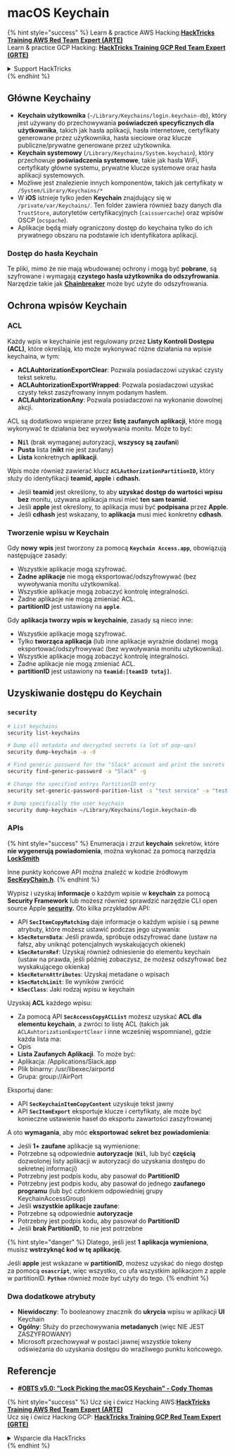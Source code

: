 # macOS Keychain

{% hint style="success" %}
Learn & practice AWS Hacking:<img src="../../.gitbook/assets/arte.png" alt="" data-size="line">[**HackTricks Training AWS Red Team Expert (ARTE)**](https://training.hacktricks.xyz/courses/arte)<img src="../../.gitbook/assets/arte.png" alt="" data-size="line">\
Learn & practice GCP Hacking: <img src="../../.gitbook/assets/grte.png" alt="" data-size="line">[**HackTricks Training GCP Red Team Expert (GRTE)**<img src="../../.gitbook/assets/grte.png" alt="" data-size="line">](https://training.hacktricks.xyz/courses/grte)

<details>

<summary>Support HackTricks</summary>

* Check the [**subscription plans**](https://github.com/sponsors/carlospolop)!
* **Join the** 💬 [**Discord group**](https://discord.gg/hRep4RUj7f) or the [**telegram group**](https://t.me/peass) or **follow** us on **Twitter** 🐦 [**@hacktricks\_live**](https://twitter.com/hacktricks\_live)**.**
* **Share hacking tricks by submitting PRs to the** [**HackTricks**](https://github.com/carlospolop/hacktricks) and [**HackTricks Cloud**](https://github.com/carlospolop/hacktricks-cloud) github repos.

</details>
{% endhint %}

## Główne Keychainy

* **Keychain użytkownika** (`~/Library/Keychains/login.keychain-db`), który jest używany do przechowywania **poświadczeń specyficznych dla użytkownika**, takich jak hasła aplikacji, hasła internetowe, certyfikaty generowane przez użytkownika, hasła sieciowe oraz klucze publiczne/prywatne generowane przez użytkownika.
* **Keychain systemowy** (`/Library/Keychains/System.keychain`), który przechowuje **poświadczenia systemowe**, takie jak hasła WiFi, certyfikaty główne systemu, prywatne klucze systemowe oraz hasła aplikacji systemowych.
* Możliwe jest znalezienie innych komponentów, takich jak certyfikaty w `/System/Library/Keychains/*`
* W **iOS** istnieje tylko jeden **Keychain** znajdujący się w `/private/var/Keychains/`. Ten folder zawiera również bazy danych dla `TrustStore`, autorytetów certyfikacyjnych (`caissuercache`) oraz wpisów OSCP (`ocspache`).
* Aplikacje będą miały ograniczony dostęp do keychaina tylko do ich prywatnego obszaru na podstawie ich identyfikatora aplikacji.

### Dostęp do hasła Keychain

Te pliki, mimo że nie mają wbudowanej ochrony i mogą być **pobrane**, są szyfrowane i wymagają **czystego hasła użytkownika do odszyfrowania**. Narzędzie takie jak [**Chainbreaker**](https://github.com/n0fate/chainbreaker) może być użyte do odszyfrowania.

## Ochrona wpisów Keychain

### ACL

Każdy wpis w keychainie jest regulowany przez **Listy Kontroli Dostępu (ACL)**, które określają, kto może wykonywać różne działania na wpisie keychaina, w tym:

* **ACLAuhtorizationExportClear**: Pozwala posiadaczowi uzyskać czysty tekst sekretu.
* **ACLAuhtorizationExportWrapped**: Pozwala posiadaczowi uzyskać czysty tekst zaszyfrowany innym podanym hasłem.
* **ACLAuhtorizationAny**: Pozwala posiadaczowi na wykonanie dowolnej akcji.

ACL są dodatkowo wspierane przez **listę zaufanych aplikacji**, które mogą wykonywać te działania bez wywoływania monitu. Może to być:

* **N`il`** (brak wymaganej autoryzacji, **wszyscy są zaufani**)
* **Pusta** lista (**nikt** nie jest zaufany)
* **Lista** konkretnych **aplikacji**.

Wpis może również zawierać klucz **`ACLAuthorizationPartitionID`,** który służy do identyfikacji **teamid, apple** i **cdhash.**

* Jeśli **teamid** jest określony, to aby **uzyskać dostęp do wartości wpisu** **bez** monitu, używana aplikacja musi mieć **ten sam teamid**.
* Jeśli **apple** jest określony, to aplikacja musi być **podpisana** przez **Apple**.
* Jeśli **cdhash** jest wskazany, to **aplikacja** musi mieć konkretny **cdhash**.

### Tworzenie wpisu w Keychain

Gdy **nowy** **wpis** jest tworzony za pomocą **`Keychain Access.app`**, obowiązują następujące zasady:

* Wszystkie aplikacje mogą szyfrować.
* **Żadne aplikacje** nie mogą eksportować/odszyfrowywać (bez wywoływania monitu użytkownika).
* Wszystkie aplikacje mogą zobaczyć kontrolę integralności.
* Żadne aplikacje nie mogą zmieniać ACL.
* **partitionID** jest ustawiony na **`apple`**.

Gdy **aplikacja tworzy wpis w keychainie**, zasady są nieco inne:

* Wszystkie aplikacje mogą szyfrować.
* Tylko **tworząca aplikacja** (lub inne aplikacje wyraźnie dodane) mogą eksportować/odszyfrowywać (bez wywoływania monitu użytkownika).
* Wszystkie aplikacje mogą zobaczyć kontrolę integralności.
* Żadne aplikacje nie mogą zmieniać ACL.
* **partitionID** jest ustawiony na **`teamid:[teamID tutaj]`**.

## Uzyskiwanie dostępu do Keychain

### `security`
```bash
# List keychains
security list-keychains

# Dump all metadata and decrypted secrets (a lot of pop-ups)
security dump-keychain -a -d

# Find generic password for the "Slack" account and print the secrets
security find-generic-password -a "Slack" -g

# Change the specified entrys PartitionID entry
security set-generic-password-parition-list -s "test service" -a "test acount" -S

# Dump specifically the user keychain
security dump-keychain ~/Library/Keychains/login.keychain-db
```
### APIs

{% hint style="success" %}
Enumeracja i zrzut **keychain** sekretów, które **nie wygenerują powiadomienia**, można wykonać za pomocą narzędzia [**LockSmith**](https://github.com/its-a-feature/LockSmith)

Inne punkty końcowe API można znaleźć w kodzie źródłowym [**SecKeyChain.h**](https://opensource.apple.com/source/libsecurity\_keychain/libsecurity\_keychain-55017/lib/SecKeychain.h.auto.html).
{% endhint %}

Wypisz i uzyskaj **informacje** o każdym wpisie w **keychain** za pomocą **Security Framework** lub możesz również sprawdzić narzędzie CLI open source Apple [**security**](https://opensource.apple.com/source/Security/Security-59306.61.1/SecurityTool/macOS/security.c.auto.html)**.** Oto kilka przykładów API:

* API **`SecItemCopyMatching`** daje informacje o każdym wpisie i są pewne atrybuty, które możesz ustawić podczas jego używania:
* **`kSecReturnData`**: Jeśli prawda, spróbuje odszyfrować dane (ustaw na fałsz, aby uniknąć potencjalnych wyskakujących okienek)
* **`kSecReturnRef`**: Uzyskaj również odniesienie do elementu keychain (ustaw na prawda, jeśli później zobaczysz, że możesz odszyfrować bez wyskakującego okienka)
* **`kSecReturnAttributes`**: Uzyskaj metadane o wpisach
* **`kSecMatchLimit`**: Ile wyników zwrócić
* **`kSecClass`**: Jaki rodzaj wpisu w keychain

Uzyskaj **ACL** każdego wpisu:

* Za pomocą API **`SecAccessCopyACLList`** możesz uzyskać **ACL dla elementu keychain**, a zwróci to listę ACL (takich jak `ACLAuhtorizationExportClear` i inne wcześniej wspomniane), gdzie każda lista ma:
* Opis
* **Lista Zaufanych Aplikacji**. To może być:
* Aplikacja: /Applications/Slack.app
* Plik binarny: /usr/libexec/airportd
* Grupa: group://AirPort

Eksportuj dane:

* API **`SecKeychainItemCopyContent`** uzyskuje tekst jawny
* API **`SecItemExport`** eksportuje klucze i certyfikaty, ale może być konieczne ustawienie haseł do eksportu zawartości zaszyfrowanej

A oto **wymagania**, aby móc **eksportować sekret bez powiadomienia**:

* Jeśli **1+ zaufane** aplikacje są wymienione:
* Potrzebne są odpowiednie **autoryzacje** (**`Nil`**, lub być **częścią** dozwolonej listy aplikacji w autoryzacji do uzyskania dostępu do sekretnej informacji)
* Potrzebny jest podpis kodu, aby pasował do **PartitionID**
* Potrzebny jest podpis kodu, aby pasował do jednego **zaufanego programu** (lub być członkiem odpowiedniej grupy KeychainAccessGroup)
* Jeśli **wszystkie aplikacje zaufane**:
* Potrzebne są odpowiednie **autoryzacje**
* Potrzebny jest podpis kodu, aby pasował do **PartitionID**
* Jeśli **brak PartitionID**, to nie jest potrzebne

{% hint style="danger" %}
Dlatego, jeśli jest **1 aplikacja wymieniona**, musisz **wstrzyknąć kod w tę aplikację**.

Jeśli **apple** jest wskazane w **partitionID**, możesz uzyskać do niego dostęp za pomocą **`osascript`**, więc wszystko, co ufa wszystkim aplikacjom z apple w partitionID. **`Python`** również może być użyty do tego.
{% endhint %}

### Dwa dodatkowe atrybuty

* **Niewidoczny**: To booleanowy znacznik do **ukrycia** wpisu w aplikacji **UI** Keychain
* **Ogólny**: Służy do przechowywania **metadanych** (więc NIE JEST ZASZYFROWANY)
* Microsoft przechowywał w postaci jawnej wszystkie tokeny odświeżania do uzyskania dostępu do wrażliwego punktu końcowego.

## Referencje

* [**#OBTS v5.0: "Lock Picking the macOS Keychain" - Cody Thomas**](https://www.youtube.com/watch?v=jKE1ZW33JpY)

{% hint style="success" %}
Ucz się i ćwicz Hacking AWS:<img src="../../.gitbook/assets/arte.png" alt="" data-size="line">[**HackTricks Training AWS Red Team Expert (ARTE)**](https://training.hacktricks.xyz/courses/arte)<img src="../../.gitbook/assets/arte.png" alt="" data-size="line">\
Ucz się i ćwicz Hacking GCP: <img src="../../.gitbook/assets/grte.png" alt="" data-size="line">[**HackTricks Training GCP Red Team Expert (GRTE)**<img src="../../.gitbook/assets/grte.png" alt="" data-size="line">](https://training.hacktricks.xyz/courses/grte)

<details>

<summary>Wsparcie dla HackTricks</summary>

* Sprawdź [**plany subskrypcyjne**](https://github.com/sponsors/carlospolop)!
* **Dołącz do** 💬 [**grupy Discord**](https://discord.gg/hRep4RUj7f) lub [**grupy telegram**](https://t.me/peass) lub **śledź** nas na **Twitterze** 🐦 [**@hacktricks\_live**](https://twitter.com/hacktricks\_live)**.**
* **Podziel się sztuczkami hackingowymi, przesyłając PR do** [**HackTricks**](https://github.com/carlospolop/hacktricks) i [**HackTricks Cloud**](https://github.com/carlospolop/hacktricks-cloud) repozytoriów github.

</details>
{% endhint %}
